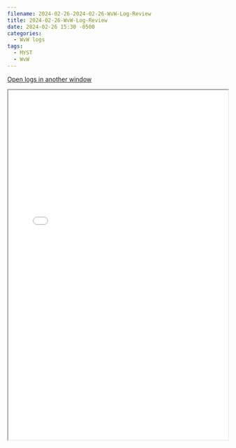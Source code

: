 ```yaml
---
filename: 2024-02-26-2024-02-26-WvW-Log-Review
title: 2024-02-26-WvW-Log-Review
date: 2024-02-26 15:30 -0500
categories:
  - WvW logs
tags:
  - MYST
  - WvW
---
```

<a href="/assets/wvwlogs/reports20240226.html#20240226-WvW-Log-Review" target="_blank">Open logs in another window</a>

<iframe src="/assets/wvwlogs/reports20240226.html#20240226-WvW-Log-Review" width="100%" height="800" style="display:block; margin: 0 auto;"> </iframe>
